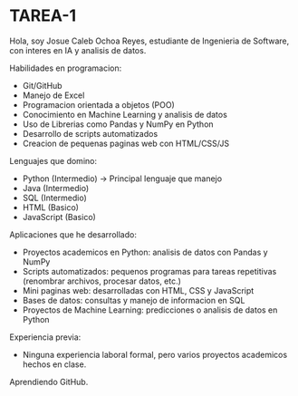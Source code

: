 # TAREA-1

Hola, soy Josue Caleb Ochoa Reyes, estudiante de Ingenieria de Software, con interes en IA y analisis de datos.

Habilidades en programacion: 
- Git/GitHub
- Manejo de Excel
- Programacion orientada a objetos (POO)
- Conocimiento en Machine Learning y analisis de datos
- Uso de Librerias como Pandas y NumPy en Python
- Desarrollo de scripts automatizados
- Creacion de pequenas paginas web con HTML/CSS/JS

Lenguajes que domino:
- Python (Intermedio) → Principal lenguaje que manejo
- Java (Intermedio)
- SQL (Intermedio)
- HTML (Basico)
- JavaScript (Basico)

Aplicaciones que he desarrollado: 
- Proyectos academicos en Python: analisis de datos con Pandas y NumPy
- Scripts automatizados: pequenos programas para tareas repetitivas (renombrar archivos, procesar datos, etc.)
- Mini paginas web: desarrolladas con HTML, CSS y JavaScript
- Bases de datos: consultas y manejo de informacion en SQL
- Proyectos de Machine Learning: predicciones o analisis de datos en Python

Experiencia previa:
- Ninguna experiencia laboral formal, pero varios proyectos academicos hechos en clase.

Aprendiendo GitHub.
